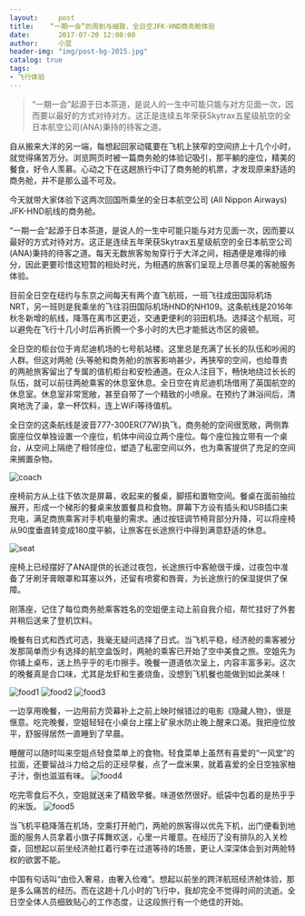 ```yaml
---
layout:     post
title:    “一期一会”的周到与细致，全日空JFK-HND商务舱体验
date:       2017-07-20 12:00:00
author:     小蓝
header-img: "img/post-bg-2015.jpg"
catalog: true
tags:
- 飞行体验
---
```


> “一期一会”起源于日本茶道，是说人的一生中可能只能与对方见面一次，因而要以最好的方式对待对方。这正是连续五年荣获Skytrax五星级航空的全日本航空公司(ANA)秉持的待客之道。





自从搬来大洋的另一端，每想起回家动辄要在飞机上狭窄的空间挤上十几个小时，就觉得痛苦万分。浏览网页时被一篇商务舱的体验记吸引，那平躺的座位，精美的餐食，好令人羡慕。心动之下在这趟旅行中订了商务舱的机票，才发现原来舒适的商务舱，并不是那么遥不可及。

今天就带大家体验下这两次回国所乘坐的全日本航空公司 (All Nippon Airways) JFK-HND航线的商务舱。

“一期一会”起源于日本茶道，是说人的一生中可能只能与对方见面一次，因而要以最好的方式对待对方。这正是连续五年荣获Skytrax五星级航空的全日本航空公司(ANA)秉持的待客之道。每天无数旅客匆匆穿行于大洋之间，相遇便是难得的缘分，因此更要珍惜这短暂的相处时光，为相遇的旅客们呈现上尽善尽美的客舱服务体验。

目前全日空在纽约与东京之间每天有两个直飞航班，一班飞往成田国际机场NRT，另一班则是我乘坐的飞往羽田国际机场HND的NH109。这条航线是2016年秋冬新增的航线，降落在离市区更近，交通更便利的羽田机场。选择这个航班，可以避免在飞行十几小时后再折腾一个多小时的大巴才能抵达市区的疲顿。

全日空的柜台位于肯尼迪机场的七号航站楼。这里总是充满了长长的队伍和吵闹的人群。但这对两舱 (头等舱和商务舱)的旅客影响甚少，再狭窄的空间，也给尊贵的两舱旅客留出了专属的值机柜台和安检通道。在众人注目下，畅快地绕过长长的队伍，就可以前往两舱乘客的休息室休息。全日空在肯尼迪机场借用了英国航空的休息室。休息室非常宽敞，甚至自带了一个精致的小喷泉。在预约了淋浴间后，清爽地洗了澡，拿一杯饮料，连上WiFi等待值机。

全日空的这条航线是波音777-300ER(77W)执飞，商务舱的空间很宽敞，两侧靠窗座位仅单独设置一个座位，机体中间设立两个座位。每个座位独立带有一个桌台，从空间上隔绝了相邻座位，塑造了私密空间以外，也为乘客提供了充足的空间来搁置杂物。

![coach](http://ou5i4urqa.bkt.clouddn.com/IMG_7825.jpg)

 座椅前方从上往下依次是屏幕，收起来的餐桌，脚搭和置物空间。餐桌在面前抽拉展开，形成一个梯形的餐桌来放置餐具和食物。屏幕下方设有插头和USB插口来充电，满足商旅乘客对手机电量的需求。通过按钮调节椅背部分升降，可以将座椅从90度垂直转变成180度平躺，让旅客在长途旅行中得到满意舒适的休息。

![seat](http://ou5i4urqa.bkt.clouddn.com/FullSizeRender%2018.jpg)


座椅上已经摆好了ANA提供的长途过夜包，长途旅行中客舱很干燥，过夜包中准备了牙刷牙膏眼罩和耳塞以外，还留有喷雾和唇膏，为长途旅行的保湿提供了保障。

刚落座，记住了每位商务舱乘客姓名的空姐便主动上前自我介绍，帮忙挂好了外套并稍后送来了登机饮料。

 晚餐有日式和西式可选，我毫无疑问选择了日式。当飞机平稳，经济舱的乘客被分发那简单而少有选择的航空盒饭时，两舱的乘客已开始了空中美食之旅。空姐先为你铺上桌布，送上热乎乎的毛巾擦手。晚餐一道道依次呈上，内容丰富多彩。这次的晚餐真是合口味，尤其是龙虾和生姜烧鱼，没想到飞机餐也能做到如此美味！

![food1](http://ou5i4urqa.bkt.clouddn.com/FullSizeRender%2011.jpg)
![food2](http://ou5i4urqa.bkt.clouddn.com/FullSizeRender%2014.jpg)
![food3](http://ou5i4urqa.bkt.clouddn.com/FullSizeRender%2019.jpg)




一边享用晚餐，一边用前方荧幕补上之前上映时候错过的电影《隐藏人物》，很是惬意。吃完晚餐，空姐轻轻在小桌台上摆上矿泉水防止晚上醒来口渴。我把座位放平，舒服得居然一直睡到了早晨。

睡醒可以随时叫来空姐点轻食菜单上的食物。轻食菜单上虽然有喜爱的“一风堂”的拉面，还要留战斗力给之后的正经早餐，点了一盘米果，就着喜爱的全日空独家柚子汁，倒也滋滋有味。
![food4](http://ou5i4urqa.bkt.clouddn.com/IMG_1938.jpg)



吃完零食后不久，空姐就送来了精致早餐。味道依然很好。纸袋中包着的是热乎乎的米饭。
![food5](http://ou5i4urqa.bkt.clouddn.com/FullSizeRender%2012.jpg)



当飞机平稳降落在机场，空乘打开舱门，两舱的旅客得以优先下机，出门便看到地面的服务人员拿着小旗子挥舞欢送，心里一片暖意。在经历了没有排队的入关检查，回想起以前坐经济舱扛着行李在过道等待的场景，更让人深深体会到对两舱特权的欲罢不能。

中国有句话叫“由俭入奢易，由奢入俭难”。想起以前坐的跨洋航班经济舱体验，那是多么痛苦的经历。而在这趟十几小时的飞行中，我却完全不觉得时间的流逝。全日空全体人员细致贴心的工作态度，让这段旅行有一个绝佳的开始。

